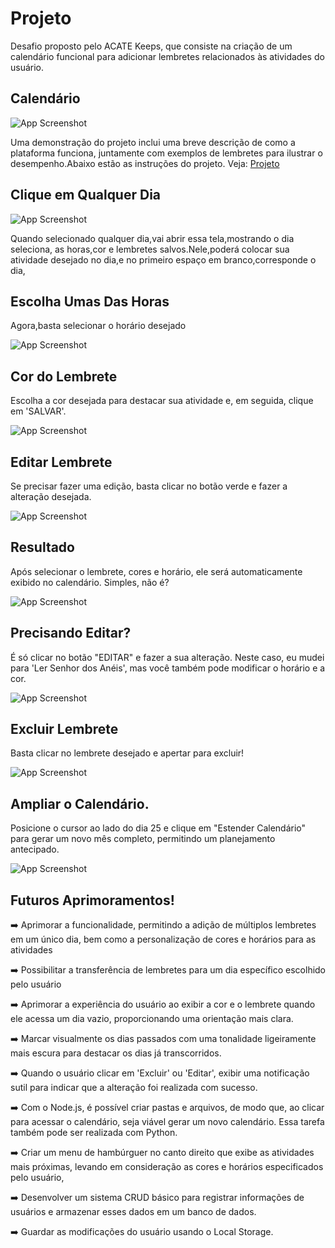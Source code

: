 

# Projeto 

Desafio proposto pelo ACATE Keeps, que consiste na criação de um calendário funcional para adicionar lembretes relacionados às atividades do usuário.

## Calendário

![App Screenshot](https://github.com/ViniciusAndrade02/AprendendoGit/blob/main/img-calendario/Projeto.png?raw=true)


Uma demonstração do projeto inclui uma breve descrição de como a plataforma funciona, juntamente com exemplos de lembretes para ilustrar o desempenho.Abaixo estão as instruções do projeto.
Veja: <a href="https://calendario-beige.vercel.app/">Projeto</a>

## Clique em Qualquer Dia

![App Screenshot](https://github.com/ViniciusAndrade02/AprendendoGit/blob/main/img-calendario/inicial.png?raw=true)

Quando selecionado qualquer dia,vai abrir essa tela,mostrando o dia seleciona, as horas,cor e lembretes salvos.Nele,poderá colocar sua atividade desejado no dia,e no primeiro espaço em branco,corresponde o dia,
## Escolha Umas Das Horas

Agora,basta selecionar o horário desejado

![App Screenshot](https://github.com/ViniciusAndrade02/AprendendoGit/blob/main/img-calendario/horas200.png?raw=true)


## Cor do Lembrete

Escolha a cor desejada para destacar sua atividade e, em seguida, clique em 'SALVAR'.

![App Screenshot](https://github.com/ViniciusAndrade02/AprendendoGit/blob/main/img-calendario/cor.png?raw=true)

## Editar Lembrete

Se precisar fazer uma edição, basta clicar no botão verde e fazer a alteração desejada. 

![App Screenshot](https://github.com/ViniciusAndrade02/AprendendoGit/blob/main/img-calendario/editar%20lembrete.png?raw=true)


## Resultado

Após selecionar o lembrete, cores e horário, ele será automaticamente exibido no calendário. Simples, não é?

![App Screenshot](https://github.com/ViniciusAndrade02/AprendendoGit/blob/main/img-calendario/comoficou.png?raw=true)

## Precisando Editar?

É só clicar no botão "EDITAR" e fazer a sua alteração. Neste caso, eu mudei para 'Ler Senhor dos Anéis', mas você também pode modificar o horário e a cor.

![App Screenshot](https://github.com/ViniciusAndrade02/AprendendoGit/blob/main/img-calendario/image%2048.png?raw=true)

## Excluir Lembrete

Basta clicar no lembrete desejado e apertar para excluir!

![App Screenshot](https://github.com/ViniciusAndrade02/AprendendoGit/blob/main/img-calendario/excluir.png?raw=true)

## Ampliar o Calendário.

Posicione o cursor ao lado do dia 25 e clique em "Estender Calendário" para gerar um novo mês completo, permitindo um planejamento antecipado.

![App Screenshot](https://github.com/ViniciusAndrade02/AprendendoGit/blob/main/img-calendario/extender.png?raw=true)


## Futuros Aprimoramentos!

<p>➡️ Aprimorar a funcionalidade, permitindo a adição de múltiplos lembretes em um único dia, bem como a personalização de cores e horários para as atividades</p>
<p>➡️ Possibilitar a transferência de lembretes para um dia específico escolhido pelo usuário</p>
<p>➡️ Aprimorar a experiência do usuário ao exibir a cor e o lembrete quando ele acessa um dia vazio, proporcionando uma orientação mais clara.</p>
<p>➡️ Marcar visualmente os dias passados com uma tonalidade ligeiramente mais escura para destacar os dias já transcorridos.</p>
<p>➡️ Quando o usuário clicar em 'Excluir' ou 'Editar', exibir uma notificação sutil para indicar que a alteração foi realizada com sucesso.</p>
<p>➡️ Com o Node.js, é possível criar pastas e arquivos, de modo que, ao clicar para acessar o calendário, seja viável gerar um novo calendário. Essa tarefa também pode ser realizada com Python.</p>
<p>➡️ Criar um menu de hambúrguer no canto direito que exibe as atividades mais próximas, levando em consideração as cores e horários especificados pelo usuário, </p>
<p>➡️ Desenvolver um sistema CRUD básico para registrar informações de usuários e armazenar esses dados em um banco de dados.</p>
<p>➡️ Guardar as modificações do usuário usando o Local Storage.</p>




